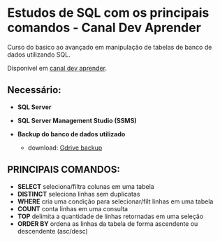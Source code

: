 # Estudos de SQL com os principais comandos - Canal Dev Aprender

Curso do basico ao avançado em manipulação de tabelas de banco de dados utilizando SQL.

Disponível em [canal dev aprender](https://youtu.be/rX2I7OjLqWE?si=fuy2gmBZbPyXi6oy).

## Necessário: ##

- **SQL Server**

- **SQL Server Management Studio (SSMS)**

- **Backup do banco de dados utilizado**
    - download: [Gdrive backup](https://drive.google.com/file/d/1LCofjYj-pV1asBLrxtgPDsbqMFRefHW5)

## PRINCIPAIS COMANDOS: ##

- **SELECT** seleciona/filtra colunas em uma tabela
- **DISTINCT** seleciona linhas sem duplicatas
- **WHERE** cria uma condição para selecionar/filt linhas em uma tabela
- **COUNT** conta linhas em uma consulta
- **TOP** delimita a quantidade de linhas retornadas em uma seleção
- **ORDER BY** ordena as linhas da tabela de forma ascendente ou descendente (asc/desc)
